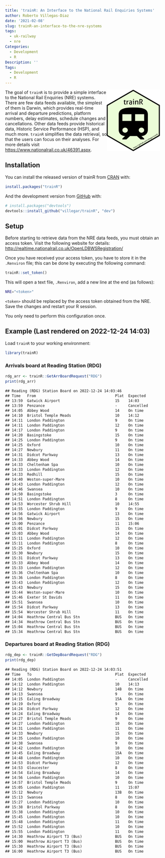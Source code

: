 ```yaml
---
title: 'trainR: An Interface to the National Rail Enquiries Systems'
author: Roberto Villegas-Diaz
date: '2021-02-08'
slug: trainR-an-interface-to-the-nre-systems
tags:
  - uk-railway
  - nre
Categories:
  - Development
  - R
Description: ''
Tags:
  - Development
  - R
---
```


<img src="https://raw.githubusercontent.com/villegar/trainR/main/inst/images/logo.png" alt="logo" align="right" height=200px/>

The goal of `trainR` is to provide a simple interface to the 
National Rail Enquiries (NRE) systems. There are few data feeds 
available, the simplest of them is Darwin, which provides real-time 
arrival and departure predictions, platform numbers, delay estimates, 
schedule changes and cancellations. Other data feeds provide historical 
data, Historic Service Performance (HSP), and much more. `trainR` 
simplifies the data retrieval, so that the users can focus on their 
analyses. For more details visit 
https://www.nationalrail.co.uk/46391.aspx.

## Installation

You can install the released version of trainR from [CRAN](https://CRAN.R-project.org) with:

``` r
install.packages("trainR")
```

And the development version from [GitHub](https://github.com/) with:

``` r
# install.packages("devtools")
devtools::install_github("villegar/trainR", "dev")
```

## Setup
Before starting to retrieve data from the NRE data feeds, you must obtain an access token. 
Visit the following website for details: http://realtime.nationalrail.co.uk/OpenLDBWSRegistration/

Once you have received your access token, you have to store it in the `.Renviron` file; this can be 
done by executing the following command:


```r
trainR::set_token()
```

This will open a text file, `.Renviron`, add a new line at the end (as follows):

```bash
NRE="<token>"
```

`<token>` should be replaced by the access token obtained from the NRE. Save the changes and restart 
your R session.

You only need to perform this configuration once.

## Example (Last rendered on 2022-12-24 14:03)

Load `trainR` to your working environment:

```r
library(trainR)
```

### Arrivals board at Reading Station (RDG)


```r
rdg_arr <- trainR::GetArrBoardRequest("RDG")
print(rdg_arr)
```

```
## Reading (RDG) Station Board on 2022-12-24 14:03:46
## Time   From                                    Plat  Expected
## 13:59  Gatwick Airport                         15    14:03
## 13:59  Penzance                                -     Cancelled
## 14:05  Abbey Wood                              14    On time
## 14:10  Bristol Temple Meads                    10    14:12
## 14:11  London Paddington                       9     On time
## 14:11  London Paddington                       12    On time
## 14:17  London Paddington                       9     On time
## 14:20  Basingstoke                             15    On time
## 14:25  London Paddington                       9     On time
## 14:25  Oxford                                  10    On time
## 14:27  Newbury                                 11    On time
## 14:31  Didcot Parkway                          13    On time
## 14:33  Abbey Wood                              14    On time
## 14:33  Cheltenham Spa                          10    On time
## 14:33  London Paddington                       12    On time
## 14:33  Redhill                                 15    On time
## 14:40  Weston-super-Mare                       10    On time
## 14:43  London Paddington                       12    On time
## 14:46  Swansea                                 10    On time
## 14:50  Basingstoke                             3     On time
## 14:51  London Paddington                       8     On time
## 14:53  Worcester Shrub Hill                    10    14:55
## 14:55  London Paddington                       9     On time
## 14:56  Gatwick Airport                         13    On time
## 14:56  Newbury                                 15    On time
## 15:00  Penzance                                11    15:06
## 15:01  Didcot Parkway                          15    On time
## 15:03  Abbey Wood                              14    On time
## 15:11  London Paddington                       12    On time
## 15:11  London Paddington                       8     On time
## 15:25  Oxford                                  10    On time
## 15:30  Newbury                                 15    On time
## 15:31  Didcot Parkway                          13    On time
## 15:33  Abbey Wood                              14    On time
## 15:33  London Paddington                       12    On time
## 15:36  Cheltenham Spa                          10    On time
## 15:36  London Paddington                       8     On time
## 15:43  London Paddington                       12    On time
## 15:43  Newbury                                 15    On time
## 15:44  Weston-super-Mare                       10    On time
## 15:46  Exeter St Davids                        11    On time
## 15:51  Swansea                                 10    On time
## 15:54  Didcot Parkway                          13    On time
## 15:54  Worcester Shrub Hill                    11    On time
## 14:04  Heathrow Central Bus Stn                BUS   On time
## 14:34  Heathrow Central Bus Stn                BUS   On time
## 15:04  Heathrow Central Bus Stn                BUS   On time
## 15:34  Heathrow Central Bus Stn                BUS   On time
```

### Departures board at Reading Station (RDG)


```r
rdg_dep <- trainR::GetDepBoardRequest("RDG")
print(rdg_dep)
```

```
## Reading (RDG) Station Board on 2022-12-24 14:03:51
## Time   To                                      Plat  Expected
## 14:05  London Paddington                       -     Cancelled
## 14:12  London Paddington                       10    14:13
## 14:12  Newbury                                 14B   On time
## 14:13  Swansea                                 9     On time
## 14:15  Ealing Broadway                         15A   On time
## 14:19  Oxford                                  9     On time
## 14:24  Didcot Parkway                          12    On time
## 14:24  Ealing Broadway                         14    On time
## 14:27  Bristol Temple Meads                    9     On time
## 14:27  London Paddington                       10    On time
## 14:31  London Paddington                       11    On time
## 14:33  Newbury                                 15    On time
## 14:35  London Paddington                       10    On time
## 14:38  Swansea                                 9     On time
## 14:42  London Paddington                       10    On time
## 14:45  Ealing Broadway                         15A   On time
## 14:48  London Paddington                       10    On time
## 14:53  Didcot Parkway                          12    On time
## 14:53  Gloucester                              8     On time
## 14:54  Ealing Broadway                         14    On time
## 14:56  London Paddington                       10    On time
## 14:57  Bristol Temple Meads                    9     On time
## 15:05  London Paddington                       11    15:07
## 15:12  Newbury                                 13B   On time
## 15:13  Swansea                                 8     On time
## 15:27  London Paddington                       10    On time
## 15:38  Bristol Parkway                         8     On time
## 15:38  London Paddington                       10    On time
## 15:45  London Paddington                       10    On time
## 15:48  London Paddington                       11    On time
## 15:52  London Paddington                       10    On time
## 15:55  London Paddington                       11    On time
## 14:30  Heathrow Airport T3 (Bus)               BUS   On time
## 15:00  Heathrow Airport T3 (Bus)               BUS   On time
## 15:30  Heathrow Airport T3 (Bus)               BUS   On time
## 16:00  Heathrow Airport T3 (Bus)               BUS   On time
```
